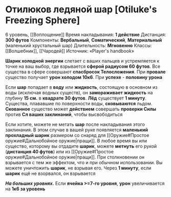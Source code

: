 # Отилюков ледяной шар [Otiluke's Freezing Sphere]
6 уровень, [[Воплощение]]
Время накладывания: **1 действие**
Дистанция: **300 футов**
Компоненты: **Вербальный**, **Соматический**, **Материальный** (маленький хрустальный шар)
Длительность: **Мгновенно**
Классы: [[Волшебник]], [[Чародей]]
Источник: «Player's handbook»

**Шарик холодной энергии** слетает с ваших пальцев и устремляется к точке на ваш выбор, где взрывается **сферой радиусом 60 футов**. Все существа в сфере совершают **спасбросок Телосложения**. При **провале** существо получает **урон холодом 10к6**. При **успехе** - **половину урона**

Если **шар** попадает в **воду** или **жидкость**, состоящую в основном из воды (исключая водных существ), он **замораживает жидкость** на глубину **15 см.** в **квадрате 30 футов**. **Лёд** существует **1 минуту**. Существа, плававшие по поверхности воды, **сковываются** льдом. **Скованное** существо может **действием** совершать **проверки Силы** против **Сл ваших заклинаний**, чтобы высвободиться

Если хотите, можете не метать **шар** после накладывания этого заклинания. В этом случае в вашей руке появляется **маленький прохладный шарик** размером со снаряд для [[Оружие#Простое оружие#Дальнобойное оружие|пращи]]. В любое время вы или существо, которому вы отдадите **шарик**, можете **метнуть** его рукой (**дистанция 40 футов**) или из [[Оружие#Простое оружие#Дальнобойное оружие|пращи]]. При столкновении он взрывается с тем же эффектом, что и при обычном использовании. Вы можете уничтожить **шарик**, не взрывая его. Через **1 минуту**, если **шарик** ещё не взорвался, он взрывается

**_На больших уровнях._** Если **ячейка >=7-го уровня**, **урон** увеличивается на **1к6 за уровень**